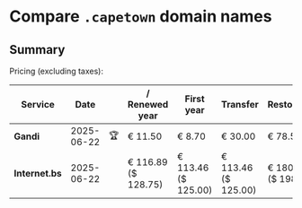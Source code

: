 # Compare `.capetown` domain names

## Summary

Pricing (excluding taxes):

| Service | Date |  | / Renewed year | First year | Transfer | Restoration |
|--|--|--|--|--|--|--|
| **Gandi** | 2025-06-22 | 🏆 | € 11.50 | € 8.70 | € 30.00 | € 78.56 |
| **Internet.bs** | 2025-06-22 |  | € 116.89<br>($ 128.75) | € 113.46<br>($ 125.00) | € 113.46<br>($ 125.00) | € 180.45<br>($ 198.75) |
